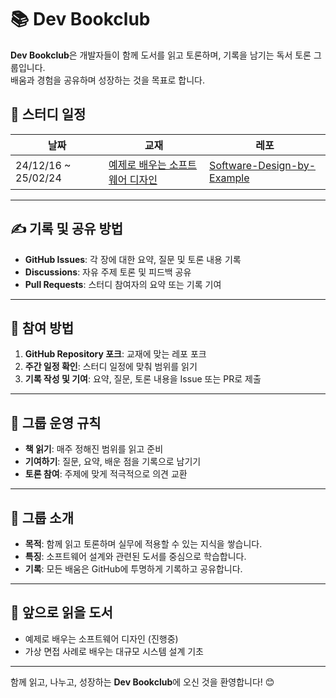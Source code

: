 # 📚 Dev Bookclub

**Dev Bookclub**은 개발자들이 함께 도서를 읽고 토론하며, 기록을 남기는 독서 토론 그룹입니다.  
배움과 경험을 공유하며 성장하는 것을 목표로 합니다.

## 📆 스터디 일정

| 날짜                | 교재                                                                                    | 레포                                                                                     |
| ------------------- | --------------------------------------------------------------------------------------- | ---------------------------------------------------------------------------------------- |
| 24/12/16 ~ 25/02/24 | [예제로 배우는 소프트웨어 디자인](https://product.kyobobook.co.kr/detail/S000214608148) | [Software-Design-by-Example](https://github.com/dev-bookclub/Software-Design-by-Example) |

---

## ✍️ 기록 및 공유 방법

- **GitHub Issues**: 각 장에 대한 요약, 질문 및 토론 내용 기록
- **Discussions**: 자유 주제 토론 및 피드백 공유
- **Pull Requests**: 스터디 참여자의 요약 또는 기록 기여

---

## 📖 참여 방법

1. **GitHub Repository 포크**: 교재에 맞는 레포 포크
2. **주간 일정 확인**: 스터디 일정에 맞춰 범위를 읽기
3. **기록 작성 및 기여**: 요약, 질문, 토론 내용을 Issue 또는 PR로 제출

---

## 🤝 그룹 운영 규칙

- **책 읽기**: 매주 정해진 범위를 읽고 준비
- **기여하기**: 질문, 요약, 배운 점을 기록으로 남기기
- **토론 참여**: 주제에 맞게 적극적으로 의견 교환

---

## 📌 그룹 소개

- **목적**: 함께 읽고 토론하며 실무에 적용할 수 있는 지식을 쌓습니다.
- **특징**: 소프트웨어 설계와 관련된 도서를 중심으로 학습합니다.
- **기록**: 모든 배움은 GitHub에 투명하게 기록하고 공유합니다.

---

## 📜 앞으로 읽을 도서

- 예제로 배우는 소프트웨어 디자인 (진행중)
- 가상 면접 사례로 배우는 대규모 시스템 설계 기초

---

함께 읽고, 나누고, 성장하는 **Dev Bookclub**에 오신 것을 환영합니다! 😊
